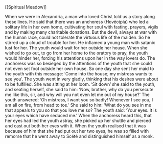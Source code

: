 [[Spiritual Meadow]]
 
When we were in Alexandria, a man who loved Christ told us a story along these lines. He said that there was an anchoress (Hovéotpia) who led a solitary life in her own home, cultivating her soul with fasting, prayers, vigils and by making many charitable donations. But the devil, always at war with the human race, could not tolerate the virtuous life of the maiden. So he stirred up a cloud of trouble for her. He inflamed a young man with satanic lust for her. The youth would wait for her outside her house. When she wished to go out, to go from her home to the oratory to pray, the youth would hinder her, forcing his attentions upon her in the way lovers do. The anchoress was so besieged by the attentions of the youth that she could not even set foot outside her own house. So one day she sent her maid to the youth with this message: ‘Come into the house; my mistress wants to see you’. The youth went in very gladly, thinking that his desires were about to be fulfilled. She was sitting at her loom. ‘Sit down’ she said to the youth, and seating herself, she said to him: ‘Now, brother, why do you persecute me like this, sir, and why will you not even let me out of my house?’ The youth answered: ‘Oh mistress, I want you so badly! Whenever I see you, I am all on fire, from head to toe.’ She said to him: ‘What do you see in me that appeals to you so that you love me so? The youth said: ‘Your eyes. It is your eyes which have seduced me.’ When the anchoress heard this, that her eyes had led the youth astray, she picked up her shuttle and pierced and cast out both her eyes with it. When the youth realised that it was because of him that she had put out her two eyes, he was so filled with remorse that he went away to Scété and distinguished himself as a monk. 
